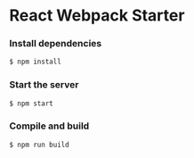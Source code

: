 # React Webpack Starter

### Install dependencies

```sh
$ npm install
```

### Start the server

```sh
$ npm start
```

### Compile and build

```sh
$ npm run build
```
